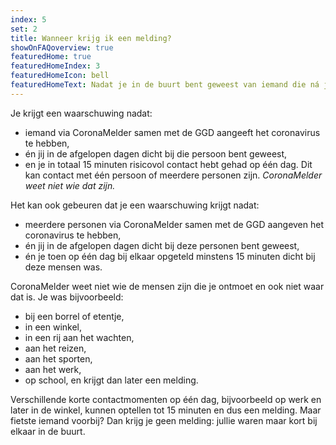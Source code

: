 ```yaml
---
index: 5
set: 2
title: Wanneer krijg ik een melding?
showOnFAQoverview: true
featuredHome: true
featuredHomeIndex: 3
featuredHomeIcon: bell
featuredHomeText: Nadat je in de buurt bent geweest van iemand die ná jullie ontmoeting getest is en corona heeft.
---
```

Je krijgt een waarschuwing nadat:

- iemand via CoronaMelder samen met de GGD aangeeft het coronavirus te hebben,
- én jij in de afgelopen dagen dicht bij die persoon bent geweest,
- en je in totaal 15 minuten risicovol contact hebt gehad op één dag. Dit kan contact met één persoon of meerdere personen zijn. *CoronaMelder weet niet wie dat zijn.*

Het kan ook gebeuren dat je een waarschuwing krijgt nadat:

- meerdere personen via CoronaMelder samen met de GGD aangeven het coronavirus te hebben,
- én jij in de afgelopen dagen dicht bij deze personen bent geweest,
- én je toen op één dag bij elkaar opgeteld minstens 15 minuten dicht bij deze mensen was.

CoronaMelder weet niet wie de mensen zijn die je ontmoet en ook niet waar dat is. Je was bijvoorbeeld:

- bij een borrel of etentje,
- in een winkel,
- in een rij aan het wachten,
- aan het reizen,
- aan het sporten,
- aan het werk,
- op school, en krijgt dan later een melding.

Verschillende korte contactmomenten op één dag, bijvoorbeeld op werk en later in de winkel, kunnen optellen tot 15 minuten en dus een melding. Maar fietste iemand voorbij? Dan krijg je geen melding: jullie waren maar kort bij elkaar in de buurt.

